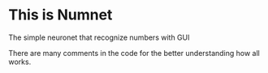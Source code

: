 # This is Numnet
The simple neuronet that recognize numbers with GUI

There are many comments in the code for the better understanding how all works.
